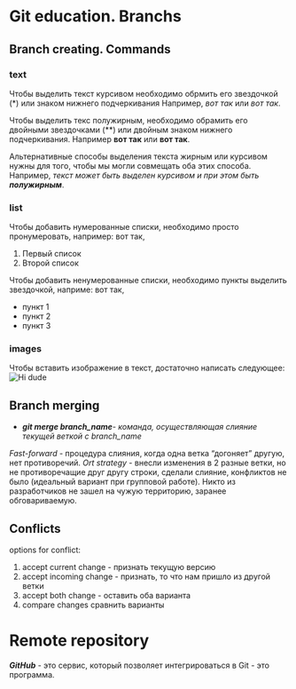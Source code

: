 # Git education. Branchs

## Branch creating. Commands

### text

Чтобы выделить текст курсивом необходимо обрмить его  звездочкой (*) или знаком нижнего подчеркивания Например, *вот так* или _вот так_.

Чтобы выделить текс полужирным, необходимо обрамить его двойными звездочками (**) или двойным знаком нижнего подчеркивания. Например **вот так** или __вот так__.

Альтернативные способы выделения текста жирным или курсивом нужны для того, чтобы мы могли совмещать оба этих способа. Например, _текст может быть выделен курсивом и при этом быть **полужирным**_.

### list

Чтобы добавить нумерованные списки, необходимо просто пронумеровать, например: вот так,
1. Первый список
2. Второй список

Чтобы добавить ненумерованные списки, необходимо пункты выделить звездочкой, наприме: вот так,
* пункт 1
* пункт 2
* пункт 3

### images

Чтобы вставить изображение в текст, достаточно написать следующее:
![Hi dude](coole_dude.jpg)

## Branch merging

* _**git merge branch_name**_- *команда, осуществляющая слияние текущей веткой с branch_name*

_Fast-forward_ - процедура слияния, когда одна ветка “догоняет” другую, нет противоречий.
_Ort strategy_ - внесли изменения в 2 разные ветки, но не противоречащие друг другу строки, сделали слияние, конфликтов не было (идеальный вариант при групповой работе). Никто из разработчиков не зашел на чужую территорию, заранее обговариваемую.


## Conflicts

options for conflict:

1. accept current change - признать текущую версию
2. accept incoming change - признать, то что нам пришло из другой ветки
3. accept both change - оставить оба варианта
4. compare changes сравнить варианты

# Remote repository

**_GitHub_** - это сервис, который позволяет интегрироваться в Git - это программа.
